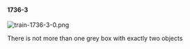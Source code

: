 #### 1736-3
![train-1736-3-0.png](https://github.com/lil-lab/nlvr/raw/master/nlvr/train/images/35/train-1736-3-0.png "train-1736-3-0.png")

There is not more than one grey box with exactly two objects
